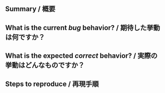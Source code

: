 ## Summary / 概要


## What is the current *bug* behavior?  / 期待した挙動は何ですか？


## What is the expected *correct* behavior?  / 実際の挙動はどんなものですか？


## Steps to reproduce / 再現手順

